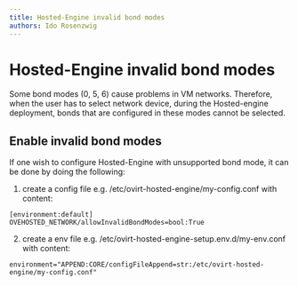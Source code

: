 ```yaml
---
title: Hosted-Engine invalid bond modes
authors: Ido Rosenzwig
---
```


# Hosted-Engine invalid bond modes

Some bond modes (0, 5, 6) cause problems in VM networks.
Therefore, when the user has to select network device, during the Hosted-engine deployment,
bonds that are configured in these modes cannot be selected.

## Enable invalid bond modes

If one wish to configure Hosted-Engine with unsupported bond mode, it can be done by doing the following:               
 
1. create a config file e.g. /etc/ovirt-hosted-engine/my-config.conf with content:

```
[environment:default]
OVEHOSTED_NETWORK/allowInvalidBondModes=bool:True
```

2. create a env file e.g. /etc/ovirt-hosted-engine-setup.env.d/my-env.conf with content:

```
environment="APPEND:CORE/configFileAppend=str:/etc/ovirt-hosted-engine/my-config.conf"
```
